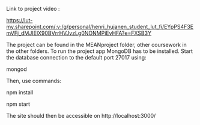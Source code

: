 Link to project video :

https://lut-my.sharepoint.com/:v:/g/personal/henri_hujanen_student_lut_fi/EYpPS4F3EmVFj_dMJIElX90BVrrHVJvzLg0NONMPiEvHFA?e=FXSB3Y

The project can be found in the MEANproject folder, other coursework in the other folders. To run the project app MongoDB has to be installed. Start the database connection to the default port 27017 using:

mongod

Then, use commands:

npm install

npm start

The site should then be accessible on http://localhost:3000/
